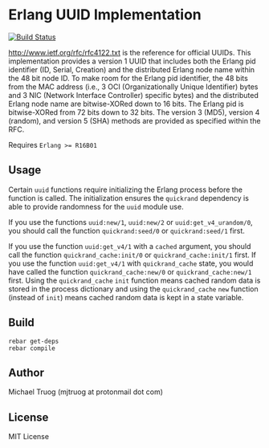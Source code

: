 Erlang UUID Implementation
==========================

[![Build Status](https://secure.travis-ci.org/okeuday/uuid.png?branch=master)](http://travis-ci.org/okeuday/uuid)

http://www.ietf.org/rfc/rfc4122.txt is the reference for official UUIDs.
This implementation provides a version 1 UUID that includes both the Erlang pid
identifier (ID, Serial, Creation) and the distributed Erlang node name within
the 48 bit node ID.  To make room for the Erlang pid identifier, the 48 bits
from the MAC address (i.e., 3 OCI (Organizationally Unique Identifier) bytes and
3 NIC (Network Interface Controller) specific bytes) and the distributed Erlang
node name are bitwise-XORed down to 16 bits. The Erlang pid is 
bitwise-XORed from 72 bits down to 32 bits.
The version 3 (MD5), version 4 (random), and version 5 (SHA)
methods are provided as specified within the RFC.

Requires `Erlang >= R16B01`

Usage
-----

Certain `uuid` functions require initializing the Erlang process before
the function is called.  The initialization ensures the `quickrand` dependency
is able to provide randomness for the `uuid` module use.

If you use the functions `uuid:new/1`, `uuid:new/2` or `uuid:get_v4_urandom/0`,
you should call the function `quickrand:seed/0` or `quickrand:seed/1` first.

If you use the function `uuid:get_v4/1` with a `cached` argument,
you should call the function `quickrand_cache:init/0` or
`quickrand_cache:init/1` first.  If you use the function `uuid:get_v4/1` with
`quickrand_cache` state, you would have called the function
`quickrand_cache:new/0` or `quickrand_cache:new/1` first.
Using the `quickrand_cache` `init` function means cached random data is stored
in the process dictionary and using the `quickrand_cache` `new` function
(instead of `init`) means cached random data is kept in a state variable.

Build
-----

    rebar get-deps
    rebar compile

Author
------

Michael Truog (mjtruog at protonmail dot com)

License
-------

MIT License

